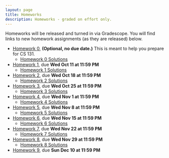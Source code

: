 ```yaml
---
layout: page
title: Homeworks
description: Homeworks - graded on effort only.
---
```


Homeworks will be released and turned in via Gradescope.  You will find links to new homework assignments (as they are released) below.

- [Homework 0](https://docs.google.com/document/d/1dil1xXKEYaJN6Y1iHrayu8qdJ6CVyk0cyt4H1uk5R1g/view), **(Optional, no due date.)**  This is meant to help you prepare for CS 131.
  - [Homework 0 Solutions](https://docs.google.com/document/d/1dil1xXKEYaJN6Y1iHrayu8qdJ6CVyk0cyt4H1uk5R1g/view#heading=h.qeo2khtmpkh)
- [Homework 1](https://www.gradescope.com/courses/626344/assignments/3473085), due **Wed Oct 11 at 11:59 PM**
  - [Homework 1 Solutions](https://docs.google.com/document/d/1MtjfnUk6IpNHS_05qr85vVQvEDUJSMmTKsDnShutr0k/edit?usp=share_link)
- [Homework 2](https://www.gradescope.com/courses/626344/assignments/3513220), due **Wed Oct 18 at 11:59 PM**
  - [Homework 2 Solutions](https://docs.google.com/document/d/1qdlZD_vx3HHJDw9clKlJJvwbSwDYEfEyO0g8mONMNWI/edit?usp=sharing)
- [Homework 3](https://www.gradescope.com/courses/626344/assignments/3550828), due **Wed Oct 25 at 11:59 PM**
  - [Homework 3 Solutions](https://docs.google.com/document/d/1qCsl7-Pdx3aefuXwIEcWWcdV3hsvc4Mx6PkEwvD0xhY/edit?usp=sharing)
- [Homework 4](https://www.gradescope.com/courses/626344/assignments/3588774), due **Wed Nov 1 at 11:59 PM**
  - [Homework 4 Solutions](https://docs.google.com/document/d/1wPITKFxHVmczJb66Sf7vrIaEgA1cCUdSKLoFQfDbWu8/edit?usp=sharing)
- [Homework 5](https://www.gradescope.com/courses/626344/assignments/3622513), due **Wed Nov 8 at 11:59 PM**
  - [Homework 5 Solutions](https://docs.google.com/document/d/1LU-RLvYf8dZUM6I570WIht7GC4kwSFdeOFxr28L_Auk/edit?usp=sharing)
- [Homework 6](https://www.gradescope.com/courses/626344/assignments/3658060), due **Wed Nov 15 at 11:59 PM**
  - [Homework 6 Solutions](https://docs.google.com/document/d/1gKEKz25fMRli4hlLNMOY-HtcF7a-9gmOaGp2bB6hlqM/edit?usp=sharing)
- [Homework 7](https://www.gradescope.com/courses/626344/assignments/3691696), due **Wed Nov 22 at 11:59 PM**
  - [Homework 7 Solutions](https://docs.google.com/document/d/1LuwnmP2apKsXR19xGhCRStfbgzKqgvg12ndYc3XMA7k/edit?usp=sharing)
- [Homework 8](https://www.gradescope.com/courses/626344/assignments/3718326), due **Wed Nov 29 at 11:59 PM**
  - [Homework 8 Solutions](https://docs.google.com/document/d/1r5fw3gsnJr5RaiM2mQp3YuuZYZyvIFvx6L9aiag0L6o/edit?usp=sharing)
- [Homework 9](https://www.gradescope.com/courses/626344/assignments/3743943), due **Sun Dec 10 at 11:59 PM**

